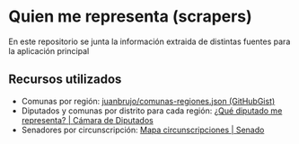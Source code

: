 # Quien me representa (scrapers)

En este repositorio se junta la información extraida de distintas fuentes para la aplicación principal

## Recursos utilizados

* Comunas por región: [juanbrujo/comunas-regiones.json (GitHubGist)](https://gist.github.com/juanbrujo/0fd2f4d126b3ce5a95a7dd1f28b3d8dd)
* Diputados y comunas por distrito para cada región: [¿Qué diputado me representa? | Cámara de Diputados](https://www.camara.cl/camara/diputados.aspx)
* Senadores por circunscripción: [Mapa circunscripciones | Senado](https://www.senado.cl/appsenado/templates/senadores/regiones_2018.html)
